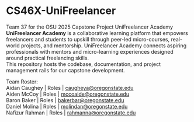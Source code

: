 # CS46X-UniFreelancer
Team 37 for the OSU 2025 Capstone Project UniFreelancer Academy
**UniFreelancer Academy** is a collaborative learning platform that empowers freelancers and students to upskill through peer-led micro-courses, real-world projects, and mentorship.
UniFreelancer Academy connects aspiring professionals with mentors and micro-learning experiences designed around practical freelancing skills.  
This repository hosts the codebase, documentation, and project management rails for our capstone development.

Team Roster: <br />
Aidan Caughey  | Roles | caugheya@oregonstate.edu <br />
Aiden McCoy    | Roles | mccoaide@oregonstate.edu <br />
Baron Baker    | Roles | bakerbar@oregonstate.edu <br />
Daniel Molina  | Roles | molindan@oregonstate.edu <br />
Nafizur Rahman | Roles | rahmanna@oregonstate.edu <br />
